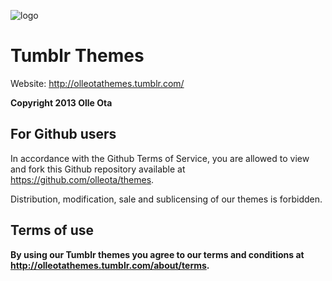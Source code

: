 ![logo](https://cloud.githubusercontent.com/assets/6053890/8142912/355a6cd2-11d4-11e5-9b51-9b1553d92920.png)

Tumblr Themes
=============

Website: http://olleotathemes.tumblr.com/

**Copyright 2013 Olle Ota**

## For Github users

In accordance with the Github Terms of Service, you are allowed to view and fork this Github repository available at  https://github.com/olleota/themes.

Distribution, modification, sale and sublicensing of our themes is forbidden.

## Terms of use

**By using our Tumblr themes you agree to our terms and conditions at http://olleotathemes.tumblr.com/about/terms.**
